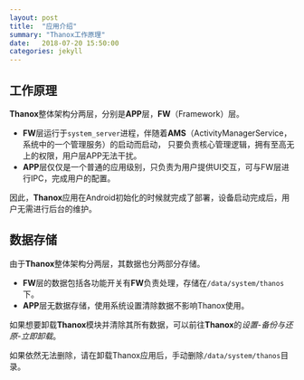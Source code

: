 ```yaml
---
layout: post
title:  "应用介绍"
summary: "Thanox工作原理"
date:   2018-07-20 15:50:00
categories: jekyll
---
```


<!-- more -->

## 工作原理
**Thanox**整体架构分两层，分别是**APP**层，**FW**（Framework）层。

* **FW**层运行于`system_server`进程，伴随着**AMS**（ActivityManagerService，系统中的一个管理服务）的启动而启动，
只要负责核心管理逻辑，拥有至高无上的权限，用户层APP无法干扰。
* **APP**层仅仅是一个普通的应用级别，只负责为用户提供UI交互，可与FW层进行IPC，完成用户的配置。

因此，**Thanox**应用在Android初始化的时候就完成了部署，设备启动完成后，用户无需进行后台的维护。

## 数据存储
由于**Thanox**整体架构分两层，其数据也分两部分存储。

* **FW**层的数据包括各功能开关有**FW**负责处理，存储在`/data/system/thanos`下。
* **APP**层无数据存储，使用系统设置清除数据不影响Thanox使用。

如果想要卸载**Thanox**模块并清除其所有数据，可以前往**Thanox**的*设置-备份与还原-立即卸载*。

如果依然无法删除，请在卸载Thanox应用后，手动删除`/data/system/thanos`目录。